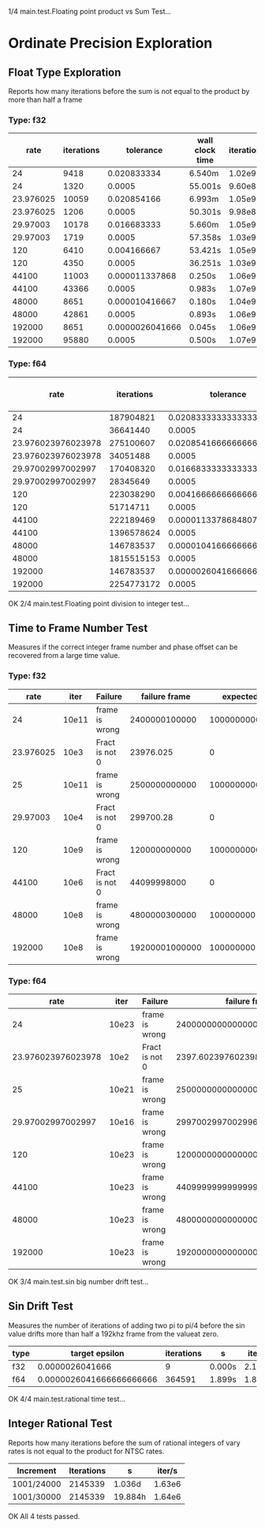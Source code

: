 1/4 main.test.Floating point product vs Sum Test...

# Ordinate Precision Exploration


## Float Type Exploration
Reports how many iterations before the sum is not equal to the product by more than half a frame

### Type: f32
 
 | rate | iterations | tolerance | wall clock time | iterations/s |
 |------|------------|-----------|-----------------|--------------|
 | 24 | 9418 | 0.020833334 | 6.540m | 1.02e9 |
 | 24 | 1320 | 0.0005 | 55.001s | 9.60e8 |
 | 23.976025 | 10059 | 0.020854166 | 6.993m | 1.05e9 |
 | 23.976025 | 1206 | 0.0005 | 50.301s | 9.98e8 |
 | 29.97003 | 10178 | 0.016683333 | 5.660m | 1.05e9 |
 | 29.97003 | 1719 | 0.0005 | 57.358s | 1.03e9 |
 | 120 | 6410 | 0.004166667 | 53.421s | 1.05e9 |
 | 120 | 4350 | 0.0005 | 36.251s | 1.03e9 |
 | 44100 | 11003 | 0.000011337868 | 0.250s | 1.06e9 |
 | 44100 | 43366 | 0.0005 | 0.983s | 1.07e9 |
 | 48000 | 8651 | 0.000010416667 | 0.180s | 1.04e9 |
 | 48000 | 42861 | 0.0005 | 0.893s | 1.06e9 |
 | 192000 | 8651 | 0.0000026041666 | 0.045s | 1.06e9 |
 | 192000 | 95880 | 0.0005 | 0.500s | 1.07e9 |

### Type: f64
 
 | rate | iterations | tolerance | wall clock time | iterations/s |
 |------|------------|-----------|-----------------|--------------|
 | 24 | 187904821 | 0.020833333333333332 | 90.618d | 9.88e8 |
 | 24 | 36641440 | 0.0005 | 17.670d | 1.07e9 |
 | 23.976023976023978 | 275100607 | 0.020854166666666667 | 132.801d | 1.07e9 |
 | 23.976023976023978 | 34051488 | 0.0005 | 16.438d | 1.07e9 |
 | 29.97002997002997 | 170408320 | 0.016683333333333335 | 65.810d | 1.07e9 |
 | 29.97002997002997 | 28345649 | 0.0005 | 10.947d | 1.07e9 |
 | 120 | 223038290 | 0.004166666666666667 | 21.512d | 1.07e9 |
 | 120 | 51714711 | 0.0005 | 4.988d | 1.07e9 |
 | 44100 | 222189469 | 0.000011337868480725624 | 1.400h | 1.07e9 |
 | 44100 | 1396578624 | 0.0005 | 8.797h | 1.07e9 |
 | 48000 | 146783537 | 0.000010416666666666666 | 50.967m | 1.07e9 |
 | 48000 | 1815515153 | 0.0005 | 10.506h | 1.07e9 |
 | 192000 | 146783537 | 0.0000026041666666666666 | 12.742m | 1.07e9 |
 | 192000 | 2254773172 | 0.0005 | 3.262h | 1.07e9 |

OK
2/4 main.test.Floating point division to integer test...

## Time to Frame Number Test
Measures if the correct integer frame number and phase offset can be recovered from a large time value.

### Type: f32
 
 | rate | iter | Failure | failure frame | expected | measured | iter/s |
 |------|------|---------|---------------|----------|----------|--------|
 | 24 | 10e11 | frame is wrong | 2400000100000 |  100000000000 | 100000006144 | 2.03e7 | 
 | 23.976025 | 10e3 | Fract is not 0 | 23976.025 |  0 | 1000 | 7.14e7 | 
 | 25 | 10e11 | frame is wrong | 2500000000000 |  100000000000 | 99999997952 | 8.80e7 | 
 | 29.97003 | 10e4 | Fract is not 0 | 299700.28 |  0 | 9999 | 9.76e7 | 
 | 120 | 10e9 | frame is wrong | 120000000000 |  1000000000 | 1000000064 | 2.20e8 | 
 | 44100 | 10e6 | Fract is not 0 | 44099998000 |  0 | 999999 | inf | 
 | 48000 | 10e8 | frame is wrong | 4800000300000 |  100000000 | 100000008 | 1.90e8 | 
 | 192000 | 10e8 | frame is wrong | 19200001000000 |  100000000 | 100000008 | 1.90e8 | 

### Type: f64
 
 | rate | iter | Failure | failure frame | expected | measured | iter/s |
 |------|------|---------|---------------|----------|----------|--------|
 | 24 | 10e23 | frame is wrong | 2400000000000000000000000 |  100000000000000000000000 | 100000000000000008388608 | 9.20e7 | 
 | 23.976023976023978 | 10e2 | Fract is not 0 | 2397.602397602398 |  0 | 100 | 2.41e7 | 
 | 25 | 10e21 | frame is wrong | 25000000000000000000000 |  1000000000000000000000 | 999999999999999868928 | 1.26e8 | 
 | 29.97002997002997 | 10e16 | frame is wrong | 299700299700299650 |  10000000000000000 | 9999999999999998 | 1.90e8 | 
 | 120 | 10e23 | frame is wrong | 12000000000000000000000000 |  100000000000000000000000 | 99999999999999991611392 | 1.11e8 | 
 | 44100 | 10e23 | frame is wrong | 4409999999999999400000000000 |  100000000000000000000000 | 99999999999999991611392 | 1.11e8 | 
 | 48000 | 10e23 | frame is wrong | 4800000000000000000000000000 |  100000000000000000000000 | 99999999999999991611392 | 1.38e8 | 
 | 192000 | 10e23 | frame is wrong | 19200000000000000000000000000 |  100000000000000000000000 | 99999999999999991611392 | 1.11e8 | 

OK
3/4 main.test.sin big number drift test...

## Sin Drift Test

Measures the number of iterations of adding two pi to pi/4 before the sin value drifts more than half a 192khz frame from the valueat zero.
 
 | type | target epsilon | iterations | s | iter/s |
 |------|----------------|------------|---|--------|
 | f32 | 0.0000026041666 | 9 | 0.000s | 2.14e8 | 
 | f64 | 0.0000026041666666666666 | 364591 | 1.899s | 1.89e8 | 
OK
4/4 main.test.rational time test...

## Integer Rational Test

Reports how many iterations before the sum of rational integers of vary rates is not equal to the product for NTSC rates.
 
 | Increment | Iterations | s | iter/s |
 |-----------|------------|---|--------|
 | 1001/24000 | 2145339 | 1.036d | 1.63e6 |
 | 1001/30000 | 2145339 | 19.884h | 1.64e6 |

OK
All 4 tests passed.
